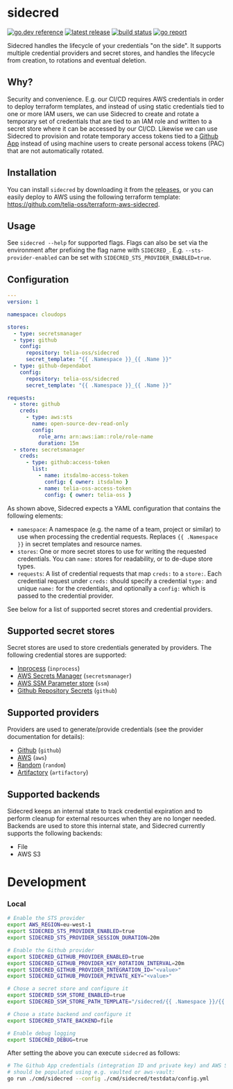 # sidecred

[![go.dev reference](https://img.shields.io/badge/go.dev-reference-007d9c?logo=go&logoColor=white&style=flat-square)](https://pkg.go.dev/github.com/telia-oss/sidecred)
[![latest release](https://img.shields.io/github/v/release/telia-oss/sidecred?style=flat-square)](https://github.com/telia-oss/sidecred/releases/latest)
[![build status](https://img.shields.io/github/workflow/status/telia-oss/sidecred/workflow?label=build&logo=github&style=flat-square)](https://github.com/telia-oss/sidecred/actions?query=workflow%3Atest)
[![go report](https://goreportcard.com/badge/github.com/telia-oss/sidecred?style=flat-square)](https://goreportcard.com/report/github.com/telia-oss/sidecred)

Sidecred handles the lifecycle of your credentials "on the side". It supports multiple credential providers and secret
stores,
and handles the lifecycle from creation, to rotations and eventual deletion.

## Why?

Security and convenience. E.g. our CI/CD requires AWS credentials in order to deploy terraform templates, and instead of
using static credentials tied to one or more IAM users, we can use Sidecred to create and rotate a temporary set of
credentials
that are tied to an IAM role and written to a secret store where it can be accessed by our CI/CD. Likewise we can use
Sidecred
to provision and rotate temporary access tokens tied to a [Github App](https://developer.github.com/apps/) instead of
using
machine users to create personal access tokens (PAC) that are not automatically rotated.

## Installation

You can install `sidecred` by downloading it from the [releases](https://github.com/telia-oss/sidecred/releases), or you
can easily deploy to AWS using the following terraform template: https://github.com/telia-oss/terraform-aws-sidecred.

## Usage

See `sidecred --help` for supported flags. Flags can also be set via the environment after prefixing the flag name with
`SIDECRED_`. E.g. `--sts-provider-enabled` can be set with `SIDECRED_STS_PROVIDER_ENABLED=true`.

## Configuration

```yaml
---
version: 1

namespace: cloudops

stores:
  - type: secretsmanager
  - type: github
    config:
      repository: telia-oss/sidecred
      secret_template: "{{ .Namespace }}_{{ .Name }}"
  - type: github-dependabot
    config:
      repository: telia-oss/sidecred
      secret_template: "{{ .Namespace }}_{{ .Name }}"

requests:
  - store: github
    creds:
      - type: aws:sts
        name: open-source-dev-read-only
        config:
          role_arn: arn:aws:iam::role/role-name
          duration: 15m
  - store: secretsmanager
    creds:
      - type: github:access-token
        list:
          - name: itsdalmo-access-token
            config: { owner: itsdalmo }
          - name: telia-oss-access-token
            config: { owner: telia-oss }
```

As shown above, Sidecred expects a YAML configuration that contains the following elements:

- `namespace`: A namespace (e.g. the name of a team, project or similar) to use when processing the credential requests.
  Replaces `{{ .Namespace }}` in secret templates and resource names.
- `stores`: One or more secret stores to use for writing the requested credentials. You can `name:` stores for
  readability,
  or to de-dupe store types.
- `requests`: A list of credential requests that map `creds:` to a `store:`. Each credential request under `creds:`
  should
  specify a credential `type:` and unique `name:` for the credentials, and optionally a `config:` which is passed to the
  credential provider.

See below for a list of supported secret stores and credential providers.

## Supported secret stores

Secret stores are used to store credentials generated by providers. The following credential stores are supported:

* [Inprocess](./store/inprocess/README.md) (`inprocess`)
* [AWS Secrets Manager](./store/secretsmanager/README.md) (`secretsmanager`)
* [AWS SSM Parameter store](./store/ssm/README.md) (`ssm`)
* [Github Repository Secrets](./store/github/README.md) (`github`)

## Supported providers

Providers are used to generate/provide credentials (see the provider documentation for details):

* [Github](./provider/github/README.md) (`github`)
* [AWS](./provider/sts/README.md) (`aws`)
* [Random](./provider/random/README.md) (`random`)
* [Artifactory](./provider/artifactory/README.md) (`artifactory`)

## Supported backends

Sidecred keeps an internal state to track credential expiration and to perform cleanup for external resources when they
are no longer needed. Backends are used to store this internal state, and Sidecred currently supports the following
backends:

* File
* AWS S3

# Development

### Local

```bash
# Enable the STS provider
export AWS_REGION=eu-west-1
export SIDECRED_STS_PROVIDER_ENABLED=true
export SIDECRED_STS_PROVIDER_SESSION_DURATION=20m

# Enable the Github provider
export SIDECRED_GITHUB_PROVIDER_ENABLED=true
export SIDECRED_GITHUB_PROVIDER_KEY_ROTATION_INTERVAL=20m
export SIDECRED_GITHUB_PROVIDER_INTEGRATION_ID="<value>"
export SIDECRED_GITHUB_PROVIDER_PRIVATE_KEY="<value>"

# Chose a secret store and configure it
export SIDECRED_SSM_STORE_ENABLED=true
export SIDECRED_SSM_STORE_PATH_TEMPLATE="/sidecred/{{ .Namespace }}/{{ .Name }}"

# Chose a state backend and configure it
export SIDECRED_STATE_BACKEND=file

# Enable debug logging
export SIDECRED_DEBUG=true
```

After setting the above you can execute `sidecred` as follows:

```bash
# The Github App credentials (integration ID and private key) and AWS STS credentials
# should be populated using e.g. vaulted or aws-vault:
go run ./cmd/sidecred --config ./cmd/sidecred/testdata/config.yml
```
